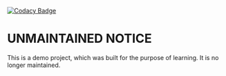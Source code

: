 [![Codacy Badge](https://api.codacy.com/project/badge/Grade/e1df907cfcf845119240e9bddbdf7ede)](https://www.codacy.com/app/pulkitswarup/buddget?utm_source=github.com&amp;utm_medium=referral&amp;utm_content=pulkitswarup/buddget&amp;utm_campaign=Badge_Grade)
# UNMAINTAINED NOTICE

This is a demo project, which was built for the purpose of learning. It is no longer maintained.

